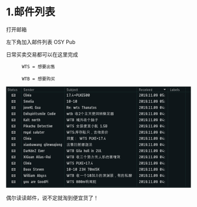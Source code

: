 # 1.邮件列表

打开邮箱

左下角加入邮件列表 OSY Pub 

日常买卖交易都可以在这里完成 

          WTS = 想要出售 

          WTB = 想要购买

![](../.gitbook/assets/osypub.png)

偶尔读读邮件，说不定就淘到便宜货了！


